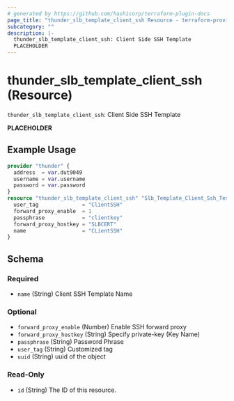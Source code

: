 ```yaml
---
# generated by https://github.com/hashicorp/terraform-plugin-docs
page_title: "thunder_slb_template_client_ssh Resource - terraform-provider-thunder"
subcategory: ""
description: |-
  thunder_slb_template_client_ssh: Client Side SSH Template
  PLACEHOLDER
---
```


# thunder_slb_template_client_ssh (Resource)

`thunder_slb_template_client_ssh`: Client Side SSH Template

__PLACEHOLDER__

## Example Usage

```terraform
provider "thunder" {
  address  = var.dut9049
  username = var.username
  password = var.password
}
resource "thunder_slb_template_client_ssh" "Slb_Template_Client_Ssh_Test" {
  user_tag              = "ClientSSH"
  forward_proxy_enable  = 1
  passphrase            = "clientkey"
  forward_proxy_hostkey = "SLBCERT"
  name                  = "CLientSSH"
}
```

<!-- schema generated by tfplugindocs -->
## Schema

### Required

- `name` (String) Client SSH Template Name

### Optional

- `forward_proxy_enable` (Number) Enable SSH forward proxy
- `forward_proxy_hostkey` (String) Specify private-key (Key Name)
- `passphrase` (String) Password Phrase
- `user_tag` (String) Customized tag
- `uuid` (String) uuid of the object

### Read-Only

- `id` (String) The ID of this resource.


